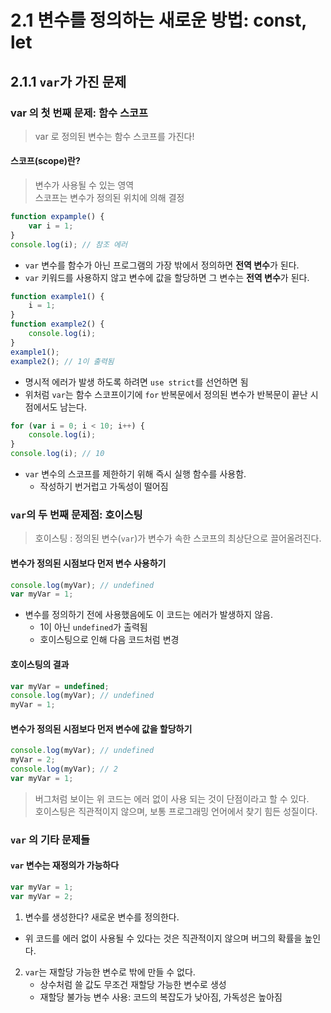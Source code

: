 # 2.1 변수를 정의하는 새로운 방법: const, let

## 2.1.1 `var`가 가진 문제

### var 의 첫 번째 문제: 함수 스코프
> var 로 정의된 변수는 함수 스코프를 가진다!

#### 스코프(scope)란? 
> 변수가 사용될 수 있는 영역  
> 스코프는 변수가 정의된 위치에 의해 결정
```js
function expample() {
    var i = 1;
}
console.log(i); // 참조 에러
```

- `var` 변수를 함수가 아닌 프로그램의 가장 밖에서 정의하면 **전역 변수**가 된다.
- `var` 키워드를 사용하지 않고 변수에 값을 할당하면 그 변수는 **전역 변수**가 된다.

```js
function example1() {
    i = 1;
}
function example2() {
    console.log(i);
}
example1();
example2(); // 1이 출력됨
```
- 명시적 에러가 발생 하도록 하려면 `use strict`를 선언하면 됨
- 위처럼 `var`는 함수 스코프이기에 `for` 반복문에서 정의된 변수가 반복문이 끝난 시점에서도 남는다.

```js
for (var i = 0; i < 10; i++) {
    console.log(i);
}
console.log(i); // 10
```

- `var` 변수의 스코프를 제한하기 위해 즉시 실행 함수를 사용함.
  + 작성하기 번거럽고 가독성이 떨어짐
    
### `var`의 두 번째 문제점: 호이스팅
> 호이스팅 : 정의된 변수(`var`)가 변수가 속한 스코프의 최상단으로 끌어올려진다.

#### 변수가 정의된 시점보다 먼저 변수 사용하기
```js
console.log(myVar); // undefined
var myVar = 1;
```
- 변수를 정의하기 전에 사용했음에도 이 코드는 에러가 발생하지 않음.
    + 1이 아닌 `undefined`가 출력됨
    + 호이스팅으로 인해 다음 코드처럼 변경
    
#### 호이스팅의 결과
```js
var myVar = undefined;
console.log(myVar); // undefined
myVar = 1;
```

#### 변수가 정의된 시점보다 먼저 변수에 값을 할당하기
```js
console.log(myVar); // undefined
myVar = 2;
console.log(myVar); // 2
var myVar = 1; 
```
> 버그처럼 보이는 위 코드는 에러 없이 사용 되는 것이 단점이라고 할 수 있다.  
> 호이스팅은 직관적이지 않으며, 보통 프로그래밍 언어에서 찾기 힘든 성질이다.

### `var` 의 기타 문제들
#### `var` 변수는 재정의가 가능하다
```js
var myVar = 1;
var myVar = 2;
```
1. 변수를 생성한다? 새로운 변수를 정의한다.
 - 위 코드를 에러 없이 사용될 수 있다는 것은 직관적이지 않으며 버그의 확률을 높인다.
2. `var`는 재할당 가능한 변수로 밖에 만들 수 없다. 
   - 상수처럼 쓸 값도 무조건 재할당 가능한 변수로 생성
   - 재할당 불가능 변수 사용: 코드의 복잡도가 낮아짐, 가독성은 높아짐
    

    
